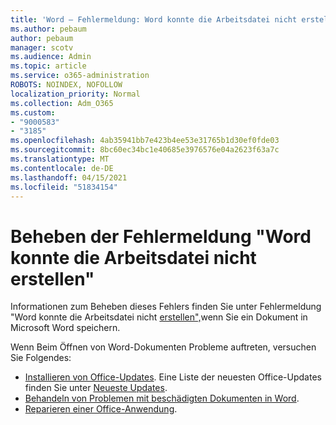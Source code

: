 ```yaml
---
title: 'Word – Fehlermeldung: Word konnte die Arbeitsdatei nicht erstellen'
ms.author: pebaum
author: pebaum
manager: scotv
ms.audience: Admin
ms.topic: article
ms.service: o365-administration
ROBOTS: NOINDEX, NOFOLLOW
localization_priority: Normal
ms.collection: Adm_O365
ms.custom:
- "9000583"
- "3185"
ms.openlocfilehash: 4ab35941bb7e423b4ee53e31765b1d30ef0fde03
ms.sourcegitcommit: 8bc60ec34bc1e40685e3976576e04a2623f63a7c
ms.translationtype: MT
ms.contentlocale: de-DE
ms.lasthandoff: 04/15/2021
ms.locfileid: "51834154"
---
```

# <a name="resolve-the-word-could-not-create-the-work-file-error-message"></a>Beheben der Fehlermeldung "Word konnte die Arbeitsdatei nicht erstellen"

Informationen zum Beheben dieses Fehlers finden Sie unter Fehlermeldung "Word konnte die Arbeitsdatei nicht [erstellen",](https://docs.microsoft.com/office/troubleshoot/word/word-could-not-create-the-work-file)wenn Sie ein Dokument in Microsoft Word speichern.

Wenn Beim Öffnen von Word-Dokumenten Probleme auftreten, versuchen Sie Folgendes:

- [Installieren von Office-Updates](https://support.office.com/article/2ab296f3-7f03-43a2-8e50-46de917611c5). Eine Liste der neuesten Office-Updates finden Sie unter [Neueste Updates](https://docs.microsoft.com/officeupdates/office-updates-msi).
- [Behandeln von Problemen mit beschädigten Dokumenten in Word](https://docs.microsoft.com/office/troubleshoot/word/damaged-documents-in-word).
- [Reparieren einer Office-Anwendung](https://support.office.com/Article/Repair-an-Office-application-7821d4b6-7c1d-4205-aa0e-a6b40c5bb88b).